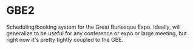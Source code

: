 GBE2
====

Scheduling/booking system for the Great Burlesque Expo. Ideally, will generalize to be useful for any conference or expo or large meeting, but right now it's pretty tightly coupled to the GBE. 
